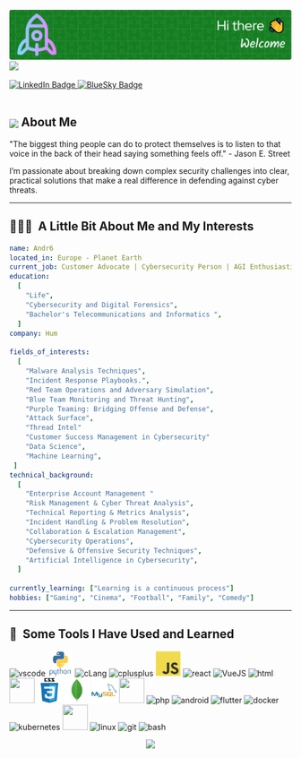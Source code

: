 ![Header](./github-header-image.png)
<img src="https://i.giphy.com/media/v1.Y2lkPTc5MGI3NjExcmcxc2t6ZnUwdmFsNnJrcWFkcTY4emo4anVsb213b3F5dmowYnRhMCZlcD12MV9pbnRlcm5hbF9naWZfYnlfaWQmY3Q9Zw/l1J9HDdEWq7rAs1hu/giphy.gif"/>
</div>
<div id="badges">
  <a href="https://www.linkedin.com/in/andrersilva/">
    <img src="https://img.shields.io/badge/LinkedIn-blue?style=for-the-badge&logo=linkedin&logoColor=white" alt="LinkedIn Badge"/>
  </a>
  <a href="https://bsky.app/profile/xpwd.bsky.social">
    <img src="https://img.shields.io/badge/Twitter-blue?style=for-the-badge&logo=twitter&logoColor=white" alt="BlueSky Badge"/>
  </a>
</div>
<img src="https://komarev.com/ghpvc/?username=andr6&style=flat-square&color=blue" alt=""/>

## <img align ='center' src="https://i.giphy.com/media/v1.Y2lkPTc5MGI3NjExdjh2dDM4bDhyYzM5NmppaHJ6dG56Mmh3bTkyanFkdWRvZ3R1cGoycSZlcD12MV9pbnRlcm5hbF9naWZfYnlfaWQmY3Q9ZQ/LOnt6uqjD9OexmQJRB/giphy.gif" width="37" /> About Me

<p>"The biggest thing people can do to protect themselves is to listen to that voice in the back of their head saying something feels off." - Jason E. Street</p>
<p>I’m passionate about breaking down complex security challenges into clear, practical solutions that make a real difference in defending against cyber threats.</p>

---

<h2> 👨🏻‍💻 &nbsp;A Little Bit About Me and My Interests</h2>

```yaml
name: Andr6
located_in: Europe - Planet Earth 
current_job: Customer Advocate | Cybersecurity Person | AGI Enthusiastic
education:
  [
    "Life",
    "Cybersecurity and Digital Forensics",
    "Bachelor's Telecommunications and Informatics ",
  ]
company: Hum

fields_of_interests:
  [
    "Malware Analysis Techniques",
    "Incident Response Playbooks.",
    "Red Team Operations and Adversary Simulation",
    "Blue Team Monitoring and Threat Hunting",
    "Purple Teaming: Bridging Offense and Defense",
    "Attack Surface",
    "Thread Intel"
    "Customer Success Management in Cybersecurity"
    "Data Science",
    "Machine Learning",
 ]
technical_background:
  [
    "Enterprise Account Management "
    "Risk Management & Cyber Threat Analysis",
    "Technical Reporting & Metrics Analysis",
    "Incident Handling & Problem Resolution",
    "Collaboration & Escalation Management",
    "Cybersecurity Operations",
    "Defensive & Offensive Security Techniques",
    "Artificial Intelligence in Cybersecurity",
  ]
  
currently_learning: ["Learning is a continuous process"]
hobbies: ["Gaming", "Cinema", "Football", "Family", "Comedy"]
```


  
---  
  
<h2> 🚀 &nbsp;Some Tools I Have Used and Learned</h2>
<p align="left">
<img src="https://cdn.jsdelivr.net/gh/devicons/devicon/icons/vscode/vscode-original.svg" alt="vscode" width="45" height="45"/>
<img src="https://raw.githubusercontent.com/devicons/devicon/master/icons/python/python-original-wordmark.svg" alt="python" width="45" height="45"/>
<img src="https://cdn.jsdelivr.net/gh/devicons/devicon/icons/c/c-original.svg" alt="cLang" width="45" height="45"/>
<img src="https://cdn.jsdelivr.net/gh/devicons/devicon/icons/cplusplus/cplusplus-original.svg" alt="cplusplus" width="45" height="45"/>
<img src="https://raw.githubusercontent.com/devicons/devicon/master/icons/javascript/javascript-original.svg" alt="javascript" width="45" height="45" />
<img src="https://raw.githubusercontent.com/devicons/devicon/master/icons/apache/apple-original.svg" alt="react" width="45" height="45" />
<img src="https://cdn.jsdelivr.net/gh/devicons/devicon/icons/vuejs/vuejs-original-wordmark.svg" alt="VueJS" width="45" height="45"/>
<img src="https://cdn.jsdelivr.net/gh/devicons/devicon/icons/html5/html5-original.svg" alt="html" width="45" height="45"/>
<img src="https://cdn.jsdelivr.net/gh/devicons/devicon@latest/icons/bootstrap/bootstrap-original-wordmark.svg" width="45" height="45" />
<img src="https://raw.githubusercontent.com/devicons/devicon/master/icons/css3/css3-original-wordmark.svg" alt="css3" width="45" height="45" />
<img src="https://raw.githubusercontent.com/devicons/devicon/master/icons/mongodb/mongodb-original.svg" alt="mongodb" width="45" height="45" />
<img src="https://raw.githubusercontent.com/devicons/devicon/master/icons/mysql/mysql-original-wordmark.svg" alt="mysql" width="45" height="45" />
<img src="https://cdn.jsdelivr.net/gh/devicons/devicon/icons/ubuntu/ubuntu-original-wordmark.svg alt="ubuntu" width="45" height="45" />
<img src="https://cdn.jsdelivr.net/gh/devicons/devicon/icons/php/php-original.svg" alt="php" width="45" height="45"/>
<img src="https://cdn.jsdelivr.net/gh/devicons/devicon/icons/android/android-plain-wordmark.svg" alt="android" width="45" height="45"/>
<img src="https://cdn.jsdelivr.net/gh/devicons/devicon/icons/flutter/flutter-original.svg" alt="flutter" width="45" height="45"/>
<img src="https://cdn.jsdelivr.net/gh/devicons/devicon/icons/docker/docker-original.svg" alt="docker" width="45" height="45"/>
<img src="https://cdn.jsdelivr.net/gh/devicons/devicon/icons/kubernetes/kubernetes-plain.svg" alt="kubernetes" width="45" height="45"/>
<img src="https://cdn.jsdelivr.net/gh/devicons/devicon/icons/amazonwebservices/amazonwebservices-plain-wordmark.svg" width="45" height="45"/>
<img src="https://cdn.jsdelivr.net/gh/devicons/devicon/icons/linux/linux-original.svg" alt="linux" width="45" height="45"/>       
<img src="https://cdn.jsdelivr.net/gh/devicons/devicon/icons/git/git-original.svg" alt="git" width="45" height="45"/>
<img src="https://cdn.jsdelivr.net/gh/devicons/devicon/icons/bash/bash-original.svg" alt="bash" width="45" height="45"/>
</p>

<p align="center">
  <img src="https://capsule-render.vercel.app/api?type=waving&color=gradient&height=100&section=footer"/>
</p>



<!--
**andr6/andr6** is a ✨ _special_ ✨ repository because its `README.md` (this file) appears on your GitHub profile.

Here are some ideas to get you started:

- 🔭 I’m currently working on ...
- 🌱 I’m currently learning ...
- 👯 I’m looking to collaborate on ...
- 🤔 I’m looking for help with ...
- 💬 Ask me about ...
- 📫 How to reach me: ...
- 😄 Pronouns: ...
- ⚡ Fun fact: ...
-->
